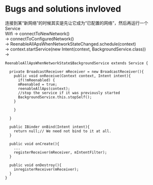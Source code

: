 # Bugs and solutions invloved

连接到某“新网络”的时候其实是先让它成为“已配置的网络”，然后再运行一个Service </br>
Wifi -> connectToNewNetwork() </br>
    -> connectToConfiguredNetwork() </br>
    -> ReenableAllApsWhenNetworkStateChanged.schedule(context) </br>
    -> context.startService(new Intent(context, BackgroundService.class)) </br>
    -> 
  ```
  ReenableAllApsWhenNetworkState$BackgroundService extends Service {
  
    private BroadcastReceiver mReceiver = new BroadcastReceiver(){
      public void onReceive(Context context, Intent intent){
      	if(!mReenabled) {
		mReenabled = true;
		reenableAllAps(context);
		//stop the service if it was previously started
		BackgroundService.this.stopSelf();
	  }
      
      }
        
    }
    
    public IBinder onBind(Intent intent){
      return null;// We need not bind to it at all.
    }
    
    public void onCreate(){
      ...
      registerReceiver(mReceiver, mIntentFilter);
    }
    
    public void onDestroy(){
      inregisterReceiver(mReceiver);
    }
}
```
